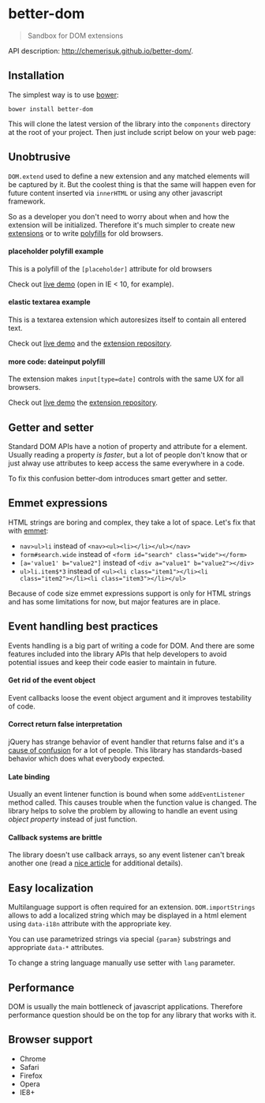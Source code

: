 better-dom 
==========
> Sandbox for DOM extensions

API description: http://chemerisuk.github.io/better-dom/.

## Installation
The simplest way is to use [bower](http://bower.io/):

    bower install better-dom

This will clone the latest version of the library into the `components` directory at the root of your project. Then just include script below on your web page:



## Unobtrusive
`DOM.extend` used to define a new extension and any matched elements will be captured by it. But the coolest thing is that the same will happen even for future content inserted via `innerHTML` or using any other javascript framework.

So as a developer you don't need to worry about when and how the extension will be initialized. Therefore it's much simpler to create new [extensions](#elastic-textarea-example) or to write [polyfills](#placeholder-polyfill-example) for old browsers.

#### placeholder polyfill example
This is a polyfill of the `[placeholder]` attribute for old browsers

Check out [live demo](http://chemerisuk.github.io/better-placeholder-polyfill/) (open in IE < 10, for example).

#### elastic textarea example
This is a textarea extension which autoresizes itself to contain all entered text.

Check out [live demo](http://chemerisuk.github.io/better-elastic-textarea/) and the [extension repository](https://github.com/chemerisuk/better-elastic-textarea).

#### more code: dateinput polyfill
The extension makes `input[type=date]` controls with the same UX for all browsers.

Check out [live demo](http://chemerisuk.github.io/better-dateinput-polyfill) the [extension repository](https://github.com/chemerisuk/better-dateinput-polyfill).

## Getter and setter
Standard DOM APIs have a notion of property and attribute for a element. Usually reading a property _is faster_, but a lot of people don't know that or just alway use attributes to keep access the same everywhere in a code.

To fix this confusion better-dom introduces smart getter and setter.



## Emmet expressions
HTML strings are boring and complex, they take a lot of space. Let's fix that with [emmet](http://emmet.io/):

* `nav>ul>li` instead of `<nav><ul><li></li></ul></nav>`
* `form#search.wide` instead of `<form id="search" class="wide"></form>`
* `[a='value1' b="value2"]` instead of `<div a="value1" b="value2"></div>`
* `ul>li.item$*3` instead of `<ul><li class="item1"></li><li class="item2"></li><li class="item3"></li></ul>`

Because of code size emmet expressions support is only for HTML strings and has some limitations for now, but major features are in place.

## Event handling best practices
Events handling is a big part of writing a code for DOM. And there are some features included into the library APIs that help developers to avoid potential issues and keep their code easier to maintain in future.

#### Get rid of the event object
Event callbacks loose the event object argument and it improves testability of code.



#### Correct return false interpretation
jQuery has strange behavior of event handler that returns false and it's a [cause of confusion](http://fuelyourcoding.com/jquery-events-stop-misusing-return-false/) for a lot of people. This library has standards-based behavior which does what everybody expected.



#### Late binding
Usually an event lintener function is bound when some `addEventListener` method called. This causes trouble when the function value is changed. The library helps to solve the problem by allowing to handle an event using _object property_ instead of just function.



#### Callback systems are brittle
The library doesn't use callback arrays, so any event listener can't break another one (read a [nice article](http://dean.edwards.name/weblog/2009/03/callbacks-vs-events/) for additional details).


## Easy localization
Multilanguage support is often required for an extension. `DOM.importStrings` allows to add a localized string which may be displayed in a html element using `data-i18n` attribute with the appropriate key.


You can use parametrized strings via special `{param}` substrings and appropriate `data-*` attributes.


To change a string language manually use setter with `lang` parameter.



## Performance
DOM is usually the main bottleneck of javascript applications. Therefore performance question should be on the top for any library that works with it.

## Browser support
* Chrome
* Safari
* Firefox
* Opera
* IE8+
